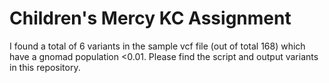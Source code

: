 # Children's Mercy KC Assignment
I found a total of 6 variants in the sample vcf file (out of total 168) which have a gnomad population <0.01.
Please find the script and output variants in this repository.
